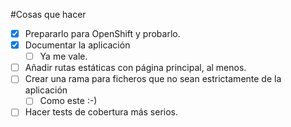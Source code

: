 #Cosas que hacer

* [x] Prepararlo para OpenShift y probarlo.
* [x] Documentar la aplicación
	* [ ] Ya me vale.
* [ ] Añadir rutas estáticas con página principal, al menos.
* [ ] Crear una rama para ficheros que no sean estrictamente de la aplicación
  * [ ] Como este :-)
* [ ] Hacer tests de cobertura más serios.
